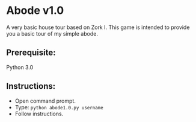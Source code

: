 <h1>Abode v1.0</h1>
<p>
  A very basic house tour based on Zork I.
  This game is intended to provide you a basic tour of my simple abode.

  <h2>Prerequisite:</h2>
  Python 3.0

  <h2>Instructions:</h2>
  <ul>
    <li>Open command prompt.</li>
    <li>Type: <code>python abode1.0.py username</code></li>
    <li>Follow instructions.</li>
  </ul>
</p>
